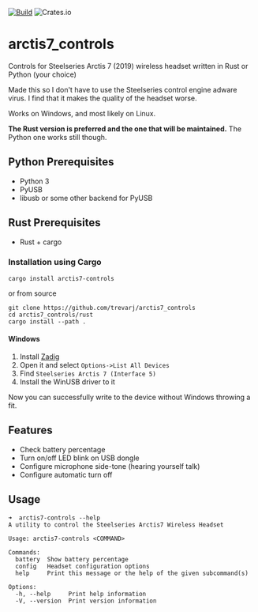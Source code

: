 
[![Build](https://github.com/trevarj/arctis7_controls/actions/workflows/rust.yml/badge.svg)](https://github.com/trevarj/arctis7_controls/actions/workflows/rust.yml) ![Crates.io](https://img.shields.io/crates/v/arctis7-controls)

# arctis7_controls
Controls for Steelseries Arctis 7 (2019) wireless headset written in Rust or Python (your choice)

Made this so I don't have to use the Steelseries control engine adware virus.
I find that it makes the quality of the headset worse.

Works on Windows, and most likely on Linux.

**The Rust version is preferred and the one that will be maintained.** The Python one works still though.

## Python Prerequisites
- Python 3
- PyUSB
- libusb or some other backend for PyUSB

## Rust Prerequisites
- Rust + cargo

### Installation using Cargo
```
cargo install arctis7-controls
```
or from source
```
git clone https://github.com/trevarj/arctis7_controls
cd arctis7_controls/rust
cargo install --path .
```

#### Windows 
1. Install [Zadig](https://zadig.akeo.ie/)
1. Open it and select `Options->List All Devices`
1. Find `Steelseries Arctis 7 (Interface 5)`
1. Install the WinUSB driver to it

Now you can successfully write to the device without Windows throwing a fit.

## Features
- Check battery percentage 
- Turn on/off LED blink on USB dongle
- Configure microphone side-tone (hearing yourself talk)
- Configure automatic turn off

## Usage

```
➜  arctis7-controls --help
A utility to control the Steelseries Arctis7 Wireless Headset

Usage: arctis7-controls <COMMAND>

Commands:
  battery  Show battery percentage
  config   Headset configuration options
  help     Print this message or the help of the given subcommand(s)

Options:
  -h, --help     Print help information
  -V, --version  Print version information
```
